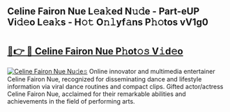 ## Celine Fairon Nue L𝚎a𝚔ed N𝚞𝚍e - Part-eUP Vi𝚍𝚎o L𝚎a𝚔s - H𝚘𝚝 O𝚗𝚕yf𝚊ns P𝚑𝚘tos vV1g0

# <h2><a href="http://kf50j9.oniu.top/?m=Celine+Fairon+Nue">🔗👉 🔴 Celine Fairon Nue P𝚑ot𝚘𝚜 V𝚒d𝚎o</a></h2>

[![Celine Fairon Nue Nu𝚍e𝚜](https://i.imgur.com/0qMVB7G.gif)](http://kf50j9.oniu.top/?m=Celine+Fairon+Nue)
Online innovator and multimedia entertainer Celine Fairon Nue, recognized for disseminating dance and lifestyle information via viral dance routines and compact clips. Gifted actor/actress Celine Fairon Nue, acclaimed for their remarkable abilities and achievements in the field of performing arts.  
